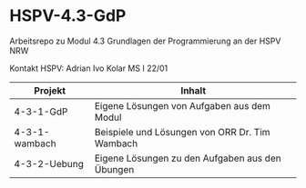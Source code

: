 # HSPV-4.3-GdP
Arbeitsrepo zu Modul 4.3 Grundlagen der Programmierung an der HSPV NRW

Kontakt HSPV:
Adrian Ivo Kolar
MS I 22/01


| Projekt | Inhalt |
|---------|--------|
| 4-3-1-GdP | Eigene Lösungen von Aufgaben aus dem Modul |
| 4-3-1-wambach | Beispiele und Lösungen von ORR Dr. Tim Wambach |
| 4-3-2-Uebung | Eigene Lösungen zu den Aufgaben aus den Übungen |
